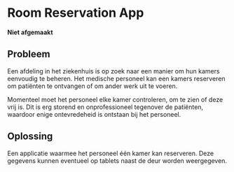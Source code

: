 # Room Reservation App

**Niet afgemaakt**

## Probleem

Een afdeling in het ziekenhuis is op zoek naar een manier om hun kamers eenvoudig te beheren. Het medische personeel kan een kamers reserveren om patiënten te ontvangen of om ander werk uit te voeren.

Momenteel moet het personeel elke kamer controleren, om te zien of deze vrij is. Dit is erg storend en onprofessioneel tegenover de patiënten, waardoor enige ontevredeheid is ontstaan bij het personeel.

## Oplossing

Een applicatie waarmee het personeel één kamer kan reserveren. Deze gegevens kunnen eventueel op tablets naast de deur worden weergegeven.
